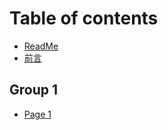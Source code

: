# Table of contents

* [ReadMe](README.md)
* [前言](qian-yan.md)

## Group 1

* [Page 1](group-1/page-1.md)
